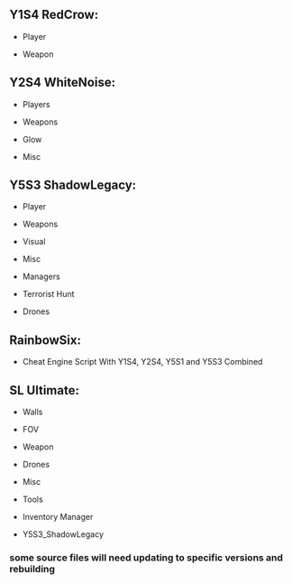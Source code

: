 ## Y1S4 RedCrow:

* Player

* Weapon

## Y2S4 WhiteNoise:

* Players

* Weapons

* Glow

* Misc

## Y5S3 ShadowLegacy:

* Player

* Weapons

* Visual

* Misc

* Managers

* Terrorist Hunt

* Drones

## RainbowSix:

* Cheat Engine Script With Y1S4, Y2S4, Y5S1 and Y5S3 Combined

## SL Ultimate:

* Walls

* FOV

* Weapon

* Drones

* Misc

* Tools 

* Inventory Manager

* Y5S3_ShadowLegacy

### some source files will need updating to specific versions and rebuilding
